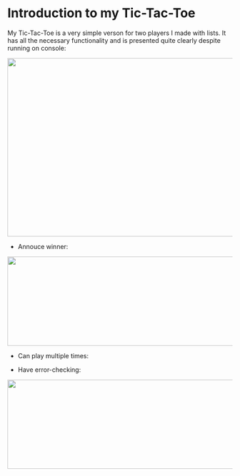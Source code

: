 # Introduction to my Tic-Tac-Toe

My Tic-Tac-Toe is a very simple verson for two players I made with lists. It has all the necessary functionality and is presented quite clearly 
despite running on console:


<img src="https://user-images.githubusercontent.com/101363199/211201463-0d20ec22-a444-4880-8048-d73970d37f35.png" width="550" height="400">


+ Annouce winner:

<img src="https://user-images.githubusercontent.com/101363199/211201959-2a9d54ae-5469-4132-8da2-7a01e9648b98.png" width="550" height="200">


+ Can play multiple times:

+ Have error-checking:

<img src="https://user-images.githubusercontent.com/101363199/211202069-e325af60-2e8f-4342-8915-eebd1879f0ba.png" width="550" height="200">



